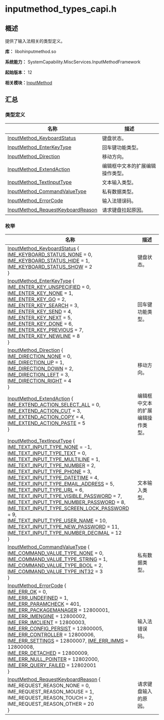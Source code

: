 # inputmethod_types_capi.h


## 概述

提供了输入法相关的类型定义。

**库：** libohinputmethod.so

**系统能力：** SystemCapability.MiscServices.InputMethodFramework

**起始版本：** 12

**相关模块：**[InputMethod](_input_method.md)


## 汇总


### 类型定义

| 名称 | 描述 | 
| -------- | -------- |
| [InputMethod_KeyboardStatus](_input_method.md#inputmethod_keyboardstatus) | 键盘状态。 | 
| [InputMethod_EnterKeyType](_input_method.md#inputmethod_enterkeytype) | 回车键功能类型。 | 
| [InputMethod_Direction](_input_method.md#inputmethod_direction) | 移动方向。 | 
| [InputMethod_ExtendAction](_input_method.md#inputmethod_extendaction) | 编辑框中文本的扩展编辑操作类型。 | 
| [InputMethod_TextInputType](_input_method.md#inputmethod_textinputtype) | 文本输入类型。 | 
| [InputMethod_CommandValueType](_input_method.md#inputmethod_commandvaluetype) | 私有数据类型。 | 
| [InputMethod_ErrorCode](_input_method.md#inputmethod_errorcode) | 输入法错误码。 | 
| [InputMethod_RequestKeyboardReason](_input_method.md#inputmethod_requestkeyboardreason) | 请求键盘拉起原因。 | 


### 枚举

| 名称 | 描述 | 
| -------- | -------- |
| [InputMethod_KeyboardStatus](_input_method.md#inputmethod_keyboardstatus) {<br/>[IME_KEYBOARD_STATUS_NONE](_input_method.md) = 0,<br/>[IME_KEYBOARD_STATUS_HIDE](_input_method.md) = 1,<br/>[IME_KEYBOARD_STATUS_SHOW](_input_method.md) = 2<br/>} | 键盘状态。 | 
| [InputMethod_EnterKeyType](_input_method.md#inputmethod_enterkeytype) {<br/>[IME_ENTER_KEY_UNSPECIFIED](_input_method.md) = 0,<br/>[IME_ENTER_KEY_NONE](_input_method.md) = 1,<br/>[IME_ENTER_KEY_GO](_input_method.md) = 2,<br/>[IME_ENTER_KEY_SEARCH](_input_method.md) = 3,<br/>[IME_ENTER_KEY_SEND](_input_method.md) = 4,<br/>[IME_ENTER_KEY_NEXT](_input_method.md) = 5,<br/>[IME_ENTER_KEY_DONE](_input_method.md) = 6,<br/>[IME_ENTER_KEY_PREVIOUS](_input_method.md) = 7,<br/>[IME_ENTER_KEY_NEWLINE](_input_method.md) = 8<br/>} | 回车键功能类型。 | 
| [InputMethod_Direction](_input_method.md#inputmethod_direction) {<br/>[IME_DIRECTION_NONE](_input_method.md) = 0,<br/>[IME_DIRECTION_UP](_input_method.md) = 1,<br/>[IME_DIRECTION_DOWN](_input_method.md) = 2,<br/>[IME_DIRECTION_LEFT](_input_method.md) = 3,<br/>[IME_DIRECTION_RIGHT](_input_method.md) = 4<br/>} | 移动方向。 | 
| [InputMethod_ExtendAction](_input_method.md#inputmethod_extendaction) {<br/>[IME_EXTEND_ACTION_SELECT_ALL](_input_method.md) = 0,<br/>[IME_EXTEND_ACTION_CUT](_input_method.md) = 3,<br/>[IME_EXTEND_ACTION_COPY](_input_method.md) = 4,<br/>[IME_EXTEND_ACTION_PASTE](_input_method.md) = 5<br/>} | 编辑框中文本的扩展编辑操作类型。 | 
| [InputMethod_TextInputType](_input_method.md#inputmethod_textinputtype) {<br/>[IME_TEXT_INPUT_TYPE_NONE](_input_method.md) = -1,<br/>[IME_TEXT_INPUT_TYPE_TEXT](_input_method.md) = 0,<br/>[IME_TEXT_INPUT_TYPE_MULTILINE](_input_method.md) = 1,<br/>[IME_TEXT_INPUT_TYPE_NUMBER](_input_method.md) = 2,<br/>[IME_TEXT_INPUT_TYPE_PHONE](_input_method.md) = 3,<br/>[IME_TEXT_INPUT_TYPE_DATETIME](_input_method.md) = 4,<br/>[IME_TEXT_INPUT_TYPE_EMAIL_ADDRESS](_input_method.md) = 5,<br/>[IME_TEXT_INPUT_TYPE_URL](_input_method.md) = 6,<br/>[IME_TEXT_INPUT_TYPE_VISIBLE_PASSWORD](_input_method.md) = 7,<br/>[IME_TEXT_INPUT_TYPE_NUMBER_PASSWORD](_input_method.md) = 8,<br/>[IME_TEXT_INPUT_TYPE_SCREEN_LOCK_PASSWORD](_input_method.md) = 9,<br/>[IME_TEXT_INPUT_TYPE_USER_NAME](_input_method.md) = 10,<br/>[IME_TEXT_INPUT_TYPE_NEW_PASSWORD](_input_method.md) = 11,<br/>[IME_TEXT_INPUT_TYPE_NUMBER_DECIMAL](_input_method.md) = 12<br/>} | 文本输入类型。 | 
| [InputMethod_CommandValueType](_input_method.md#inputmethod_commandvaluetype) {<br/>[IME_COMMAND_VALUE_TYPE_NONE](_input_method.md) = 0,<br/>[IME_COMMAND_VALUE_TYPE_STRING](_input_method.md) = 1,<br/>[IME_COMMAND_VALUE_TYPE_BOOL](_input_method.md) = 2,<br/>[IME_COMMAND_VALUE_TYPE_INT32](_input_method.md) = 3<br/>} | 私有数据类型。 | 
| [InputMethod_ErrorCode](_input_method.md#inputmethod_errorcode) {<br/>[IME_ERR_OK](_input_method.md) = 0,<br/>[IME_ERR_UNDEFINED](_input_method.md) = 1,<br/>[IME_ERR_PARAMCHECK](_input_method.md) = 401,<br/>[IME_ERR_PACKAGEMANAGER](_input_method.md) = 12800001,<br/>[IME_ERR_IMENGINE](_input_method.md) = 12800002,<br/>[IME_ERR_IMCLIENT](_input_method.md) = 12800003,<br/>[IME_ERR_CONFIG_PERSIST](_input_method.md) = 12800005,<br/>[IME_ERR_CONTROLLER](_input_method.md) = 12800006,<br/>[IME_ERR_SETTINGS](_input_method.md) = 12800007, [IME_ERR_IMMS](_input_method.md) = 12800008,<br/>[IME_ERR_DETACHED](_input_method.md) = 12800009,<br/>[IME_ERR_NULL_POINTER](_input_method.md) = 12802000,<br/>[IME_ERR_QUERY_FAILED](_input_method.md) = 12802001<br/>} | 输入法错误码。 | 
| [InputMethod_RequestKeyboardReason](_input_method.md#inputmethod_requestkeyboardreason) {<br/>IME_REQUEST_REASON_NONE = 0,<br/>IME_REQUEST_REASON_MOUSE = 1,<br/>IME_REQUEST_REASON_TOUCH = 2,<br/>IME_REQUEST_REASON_OTHER = 20<br/>} | 请求键盘输入的原因。 | 

